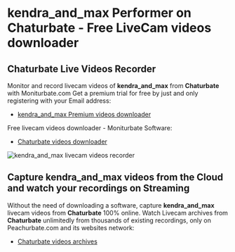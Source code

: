 # kendra_and_max Performer on Chaturbate - Free LiveCam videos downloader

## Chaturbate Live Videos Recorder

Monitor and record livecam videos of **kendra_and_max** from **Chaturbate** with Moniturbate.com
Get a premium trial for free by just and only registering with your Email address:
* [kendra_and_max Premium videos downloader](https://moniturbate.com/request-demo-licence-key.html)

Free livecam videos downloader - Moniturbate Software:
* [Chaturbate videos downloader](https://moniturbate.com/moniturbate-download-software.html)

![kendra_and_max livecam videos recorder](https://peachurnet.com/templates/moniturbate-software.png)


## Capture kendra_and_max videos from the Cloud and watch your recordings on Streaming

Without the need of downloading a software, capture **kendra_and_max** livecam videos from **Chaturbate** 100% online.
Watch Livecam archives from **Chaturbate** unlimitedly from thousands of existing recordings, only on Peachurbate.com and its websites network:
* [Chaturbate videos archives](https://peachurnet.com/)